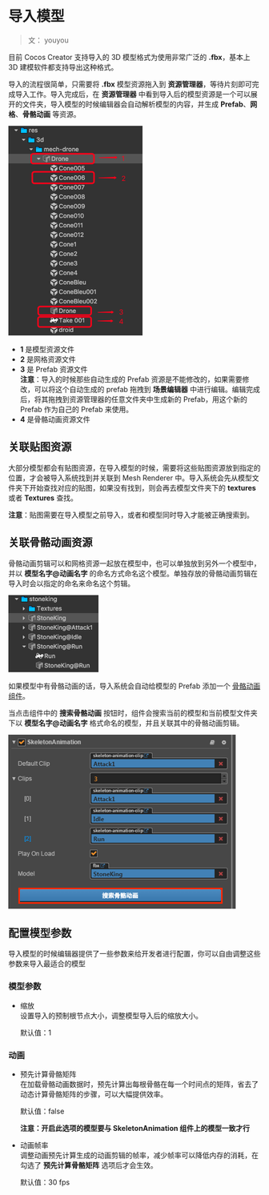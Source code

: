 # 导入模型

> 文： youyou

目前 Cocos Creator 支持导入的 3D 模型格式为使用非常广泛的 **.fbx**，基本上 3D 建模软件都支持导出这种格式。

导入的流程很简单，只需要将 **.fbx** 模型资源拖入到 **资源管理器**，等待片刻即可完成导入工作。导入完成后，在 **资源管理器** 中看到导入后的模型资源是一个可以展开的文件夹，导入模型的时候编辑器会自动解析模型的内容，并生成 **Prefab**、**网格**、**骨骼动画** 等资源。

![import-model](./img/import-model.png)

- **1** 是模型资源文件
- **2** 是网格资源文件
- **3** 是 Prefab 资源文件<br>
    **注意**：导入的时候那些自动生成的 Prefab 资源是不能修改的，如果需要修改，可以将这个自动生成的 prefab 拖拽到 **场景编辑器** 中进行编辑。编辑完成后，将其拖拽到资源管理器的任意文件夹中生成新的 Prefab，用这个新的 Prefab 作为自己的 Prefab 来使用。
- **4** 是骨骼动画资源文件

## 关联贴图资源

大部分模型都会有贴图资源，在导入模型的时候，需要将这些贴图资源放到指定的位置，才会被导入系统找到并关联到 Mesh Renderer 中。导入系统会先从模型文件夹下开始查找对应的贴图，如果没有找到，则会再去模型文件夹下的 **textures** 或者 **Textures** 查找。

**注意**：贴图需要在导入模型之前导入，或者和模型同时导入才能被正确搜索到。

## 关联骨骼动画资源

骨骼动画剪辑可以和网格资源一起放在模型中，也可以单独放到另外一个模型中，并以 **模型名字@动画名字** 的命名方式命名这个模型。单独存放的骨骼动画剪辑在导入时会以指定的命名来命名这个剪辑。

![skeleton-animation-clip-name](./img/skeleton-animation-clip-name.png)

如果模型中有骨骼动画的话，导入系统会自动给模型的 Prefab 添加一个 [骨骼动画组件](skeleton-animation.md)。

当点击组件中的 **搜索骨骼动画** 按钮时，组件会搜索当前的模型和当前模型文件夹下以 **模型名字@动画名字** 格式命名的模型，并且关联其中的骨骼动画剪辑。

![search-skeleton-animation](./img/search-skeleton-animation.png)

## 配置模型参数

导入模型的时候编辑器提供了一些参数来给开发者进行配置，你可以自由调整这些参数来导入最适合的模型

### 模型参数

- 缩放  
  设置导入的预制根节点大小，调整模型导入后的缩放大小。   

  默认值：1

### 动画

- 预先计算骨骼矩阵   
  在加载骨骼动画数据时，预先计算出每根骨骼在每一个时间点的矩阵，省去了动态计算骨骼矩阵的步骤，可以大幅提供效率。   

  默认值：false

  **注意：开启此选项的模型要与 SkeletonAnimation 组件上的模型一致才行**

- 动画帧率   
  调整动画预先计算生成的动画剪辑的帧率，减少帧率可以降低内存的消耗，在勾选了 **预先计算骨骼矩阵** 选项后才会生效。   

  默认值：30 fps